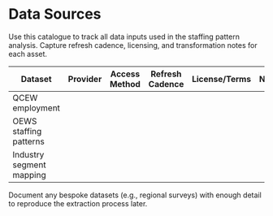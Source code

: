 # Data Sources

Use this catalogue to track all data inputs used in the staffing pattern analysis. Capture refresh cadence, licensing, and transformation notes for each asset.

| Dataset | Provider | Access Method | Refresh Cadence | License/Terms | Notes |
|---------|----------|---------------|-----------------|--------------|-------|
| QCEW employment |  |  |  |  |  |
| OEWS staffing patterns |  |  |  |  |  |
| Industry segment mapping |  |  |  |  |  |

Document any bespoke datasets (e.g., regional surveys) with enough detail to reproduce the extraction process later.
